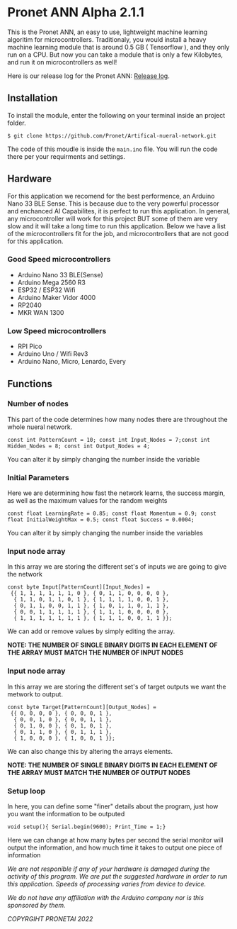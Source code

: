 # Pronet ANN Alpha 2.1.1
This is the Pronet ANN, an easy to use, lightweight machine learning algoritim for microcontrollers. Traditionaly, you would install a heavy machine learning module that is around 0.5 GB ( Tensorflow ), and they only run on a CPU. But now you can take a module that is only a few Kilobytes, and run it on microcontrollers as well!

Here is our release log for the Pronet ANN: [Release log](https://github.com/PronetAI/Artifical-nueral-network/blob/main/Release-logs.md).

## Installation
To install the module, enter the following on your terminal inside an project folder.
```
$ git clone https://github.com/Pronet/Artifical-nueral-network.git
```
The code of this moudle is inside the `main.ino` file. You will run the code there per your requirments and settings. 

## Hardware
For this application we recomend for the best performence, an Arduino Nano 33 BLE Sense. This is because due to the very powerful processor and enchanced AI Capabilites, it is perfect to run this application. In general, any microcontroller will work for this project BUT some of them are very slow and it will take a long time to run this application. Below we have a list of the microcontrollers fit for the job, and microcontrollers that are not good for this application.

### Good Speed microcontrollers
* Arduino Nano 33 BLE(Sense)
* Arduino Mega 2560 R3
* ESP32 / ESP32 Wifi
* Arduino Maker Vidor 4000
* RP2040
* MKR WAN 1300
### Low Speed microcontrollers
* RPI Pico
* Arduino Uno / Wifi Rev3
* Arduino Nano, Micro, Lenardo, Every
## Functions
### Number of nodes
This part of the code determines how many nodes there are throughout the whole nueral network.
```
const int PatternCount = 10; const int Input_Nodes = 7;const int Hidden_Nodes = 8; const int Output_Nodes = 4;
```
You can alter it by simply changing the number inside the variable

### Initial Parameters
Here we are determining how fast the network learns, the success margin, as well as the maximum values for the random weights
```
const float LearningRate = 0.85; const float Momentum = 0.9; const float InitialWeightMax = 0.5; const float Success = 0.0004;
```
You can alter it by simply changing the number inside the variables

### Input node array
In this array we are storing the different set's of inputs we are going to give the network
```
const byte Input[PatternCount][Input_Nodes] = 
 {{ 1, 1, 1, 1, 1, 1, 0 }, { 0, 1, 1, 0, 0, 0, 0 },
  { 1, 1, 0, 1, 1, 0, 1 }, { 1, 1, 1, 1, 0, 0, 1 },
  { 0, 1, 1, 0, 0, 1, 1 }, { 1, 0, 1, 1, 0, 1, 1 }, 
  { 0, 0, 1, 1, 1, 1, 1 }, { 1, 1, 1, 0, 0, 0, 0 },  
  { 1, 1, 1, 1, 1, 1, 1 }, { 1, 1, 1, 0, 0, 1, 1 }}; 
```
We can add or remove values by simply editing the array.

**NOTE: THE NUMBER OF SINGLE BINARY DIGITS IN EACH ELEMENT OF THE ARRAY MUST MATCH THE NUMBER OF INPUT NODES**

### Input node array
In this array we are storing the different set's of target outputs we want the metwork to output.
```
const byte Target[PatternCount][Output_Nodes] = 
 {{ 0, 0, 0, 0 }, { 0, 0, 0, 1 }, 
  { 0, 0, 1, 0 }, { 0, 0, 1, 1 }, 
  { 0, 1, 0, 0 }, { 0, 1, 0, 1 }, 
  { 0, 1, 1, 0 }, { 0, 1, 1, 1 }, 
  { 1, 0, 0, 0 }, { 1, 0, 0, 1 }};
```
We can also change this by altering the arrays elements.

**NOTE: THE NUMBER OF SINGLE BINARY DIGITS IN EACH ELEMENT OF THE ARRAY MUST MATCH THE NUMBER OF OUTPUT NODES**

### Setup loop
In here, you can define some "finer" details about the program, just how you want the information to be outputed
```
void setup(){ Serial.begin(9600); Print_Time = 1;}  
```
Here we can change at how many bytes per second the serial monitor will output the information, and how much time it takes to output one piece of information

*We are not responible if any of your hardware is damaged during the activity of this program. We are put the suggested hardware in order to run this application. Speeds of processing varies from device to device.*

*We do not have any affiliation with the Arduino company nor is this sponsored by them.*

*COPYRGIHT PRONETAI 2022*
